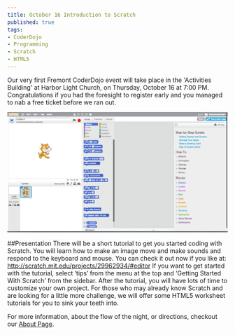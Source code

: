 ```yaml
--- 
title: October 16 Introduction to Scratch
published: true
tags:
- CoderDojo 
- Programming
- Scratch 
- HTML5
---
```

Our very first Fremont CoderDojo event will take place in the 'Activities Building' at Harbor Light Church, on Thursday, October 16 at 7:00 PM. Congratulations if you had the foresight to register early and you managed to nab a free ticket before we ran out. 

<img src="/scratch.png" alt="Scratch Screenshot" class="pure-img">

##Presentation
There will be a short tutorial to get you started coding with Scratch. You will learn how to make an image move and make sounds and respond to the keyboard and mouse. You can check it out now if you like at: http://scratch.mit.edu/projects/29962934/#editor If you want to get started with the tutorial, select ‘tips’ from the menu at the top and ‘Getting Started With Scratch’ from the sidebar. After the tutorial, you will have lots of time to customize your own project. For those who may already know Scratch and are looking for a little more challenge, we will offer some HTML5 worksheet tutorials for you to sink your teeth into.

For more information, about the flow of the night, or directions, checkout our [About Page](/).
